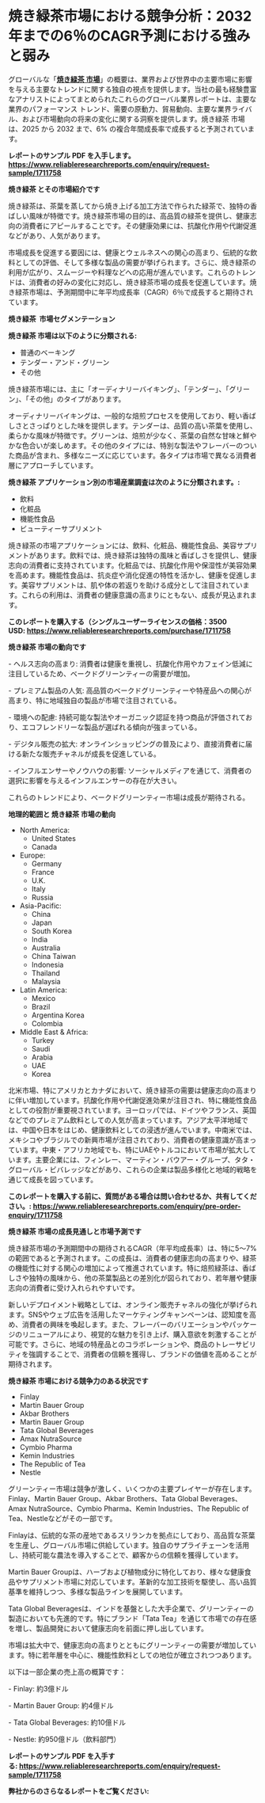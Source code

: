 <p><h1>焼き緑茶市場における競争分析：2032年までの6％のCAGR予測における強みと弱み</h1></p><p>グローバルな「<a href="https://www.reliableresearchreports.com/baked-green-tea-r1711758?utm_campaign=110&utm_medium=6&utm_source=Github&utm_content=ia&utm_term=16042025&utm_id=baked-green-tea"><strong>焼き緑茶 市場</strong></a>」の概要は、業界および世界中の主要市場に影響を与える主要なトレンドに関する独自の視点を提供します。当社の最も経験豊富なアナリストによってまとめられたこれらのグローバル業界レポートは、主要な業界のパフォーマンス トレンド、需要の原動力、貿易動向、主要な業界ライバル、および市場動向の将来の変化に関する洞察を提供します。焼き緑茶 市場は、2025 から 2032 まで、6% の複合年間成長率で成長すると予測されています。</p>
<p><strong>レポートのサンプル PDF を入手します。</strong><strong><a href="https://www.reliableresearchreports.com/enquiry/request-sample/1711758?utm_campaign=110&utm_medium=6&utm_source=Github&utm_content=ia&utm_term=16042025&utm_id=baked-green-tea">https://www.reliableresearchreports.com/enquiry/request-sample/1711758</a></strong></p>
<p><strong>焼き緑茶 とその市場紹介です</strong></p>
<p><p>焼き緑茶は、茶葉を蒸してから焼き上げる加工方法で作られた緑茶で、独特の香ばしい風味が特徴です。焼き緑茶市場の目的は、高品質の緑茶を提供し、健康志向の消費者にアピールすることです。その健康効果には、抗酸化作用や代謝促進などがあり、人気があります。</p><p>市場成長を促進する要因には、健康とウェルネスへの関心の高まり、伝統的な飲料としての評価、そして多様な製品の需要が挙げられます。さらに、焼き緑茶の利用が広がり、スムージーや料理などへの応用が進んでいます。これらのトレンドは、消費者の好みの変化に対応し、焼き緑茶市場の成長を促進しています。焼き緑茶市場は、予測期間中に年平均成長率（CAGR）6％で成長すると期待されています。</p><strong><a href="|AUTHORITHY_DOMAIN_URL|?utm_campaign=110&utm_medium=6&utm_source=Github&utm_content=ia&utm_term=16042025&utm_id=baked-green-tea"></a></strong></p>
<p><strong>焼き緑茶&nbsp;</strong><strong>&nbsp;市場セグメンテーション</strong></p>
<p><strong>焼き緑茶 市場は以下のように分類される:</strong>&nbsp;</p>
<p><ul><li>普通のベーキング</li><li>テンダー・アンド・グリーン</li><li>その他</li></ul></p>
<p><p>焼き緑茶市場には、主に「オーディナリーバイキング」、「テンダー」、「グリーン」、「その他」のタイプがあります。</p><p>オーディナリーバイキングは、一般的な焙煎プロセスを使用しており、軽い香ばしさとさっぱりとした味を提供します。テンダーは、品質の高い茶葉を使用し、柔らかな風味が特徴です。グリーンは、焙煎が少なく、茶葉の自然な甘味と鮮やかな色合いが楽しめます。その他のタイプには、特別な製法やフレーバーのついた商品が含まれ、多様なニーズに応じています。各タイプは市場で異なる消費者層にアプローチしています。</p></p>
<p><strong> 焼き緑茶 アプリケーション別の市場産業調査は次のように分類されます。:</strong></p>
<p><ul><li>飲料</li><li>化粧品</li><li>機能性食品</li><li>ビューティーサプリメント</li></ul></p>
<p><p>焼き緑茶の市場アプリケーションには、飲料、化粧品、機能性食品、美容サプリメントがあります。飲料では、焼き緑茶は独特の風味と香ばしさを提供し、健康志向の消費者に支持されています。化粧品では、抗酸化作用や保湿性が美容効果を高めます。機能性食品は、抗炎症や消化促進の特性を活かし、健康を促進します。美容サプリメントは、肌や体の若返りを助ける成分として注目されています。これらの利用は、消費者の健康意識の高まりにともない、成長が見込まれます。</p></p>
<p><strong>このレポートを購入する（シングルユーザーライセンスの価格：3500 USD:</strong><strong>&nbsp;<a href="https://www.reliableresearchreports.com/purchase/1711758?utm_campaign=110&utm_medium=6&utm_source=Github&utm_content=ia&utm_term=16042025&utm_id=baked-green-tea">https://www.reliableresearchreports.com/purchase/1711758</a></strong></p>
<p><strong>焼き緑茶 市場の動向です</strong></p>
<p><p>- ヘルス志向の高まり: 消費者は健康を重視し、抗酸化作用やカフェイン低減に注目しているため、ベークドグリーンティーの需要が増加。</p><p>- プレミアム製品の人気: 高品質のベークドグリーンティーや特産品への関心が高まり、特に地域独自の製品が市場で注目されている。</p><p>- 環境への配慮: 持続可能な製法やオーガニック認証を持つ商品が評価されており、エコフレンドリーな製品が選ばれる傾向が強まっている。</p><p>- デジタル販売の拡大: オンラインショッピングの普及により、直接消費者に届ける新たな販売チャネルが成長を促進している。</p><p>- インフルエンサーやノウハウの影響: ソーシャルメディアを通じて、消費者の選択に影響を与えるインフルエンサーの存在が大きい。</p><p>これらのトレンドにより、ベークドグリーンティー市場は成長が期待される。</p></p>
<p><strong>地理的範囲と 焼き緑茶 市場の動向</strong></p>
<p><ul>
    <li>
        North America:
        <ul>
            <li>United States</li>
            <li>Canada</li>
        </ul>
    </li>
    <li>
        Europe:
        <ul>
            <li>Germany</li>
            <li>France</li>
            <li>U.K.</li>
            <li>Italy</li>
            <li>Russia</li>
        </ul>
    </li>
    <li>
        Asia-Pacific:
        <ul>
            <li>China</li>
            <li>Japan</li>
            <li>South Korea</li>
            <li>India</li>
            <li>Australia</li>
            <li>China Taiwan</li>
            <li>Indonesia</li>
            <li>Thailand</li>
            <li>Malaysia</li>
        </ul>
    </li>
    <li>
        Latin America:
        <ul>
            <li>Mexico</li>
            <li>Brazil</li>
            <li>Argentina Korea</li>
            <li>Colombia</li>
        </ul>
    </li>
    <li>
        Middle East & Africa:
        <ul>
            <li>Turkey</li>
            <li>Saudi</li>
            <li>Arabia</li>
            <li>UAE</li>
            <li>Korea</li>
        </ul>
    </li>
    </ul></p>
<p><p>北米市場、特にアメリカとカナダにおいて、焼き緑茶の需要は健康志向の高まりに伴い増加しています。抗酸化作用や代謝促進効果が注目され、特に機能性食品としての役割が重要視されています。ヨーロッパでは、ドイツやフランス、英国などでのプレミアム飲料としての人気が高まっています。アジア太平洋地域では、中国や日本をはじめ、健康飲料としての浸透が進んでいます。中南米では、メキシコやブラジルでの新興市場が注目されており、消費者の健康意識が高まっています。中東・アフリカ地域でも、特にUAEやトルコにおいて市場が拡大しています。主要企業には、フィンレー、マーティン・バウアー・グループ、タタ・グローバル・ビバレッジなどがあり、これらの企業は製品多様化と地域的戦略を通じて成長を図っています。</p></p>
<p><strong>このレポートを購入する前に、質問がある場合は問い合わせるか、共有してください。:&nbsp;<a href="https://www.reliableresearchreports.com/enquiry/pre-order-enquiry/1711758?utm_campaign=110&utm_medium=6&utm_source=Github&utm_content=ia&utm_term=16042025&utm_id=baked-green-tea">https://www.reliableresearchreports.com/enquiry/pre-order-enquiry/1711758</a></strong></p>
<p><strong>焼き緑茶 市場の成長見通しと市場予測です</strong></p>
<p><p>焼き緑茶市場の予測期間中の期待されるCAGR（年平均成長率）は、特に5〜7%の範囲であると予測されます。この成長は、消費者の健康志向の高まりや、緑茶の機能性に対する関心の増加によって推進されています。特に焙煎緑茶は、香ばしさや独特の風味から、他の茶葉製品との差別化が図られており、若年層や健康志向の消費者に受け入れられやすいです。</p><p>新しいデプロイメント戦略としては、オンライン販売チャネルの強化が挙げられます。SNSやウェブ広告を活用したマーケティングキャンペーンは、認知度を高め、消費者の興味を喚起します。また、フレーバーのバリエーションやパッケージのリニューアルにより、視覚的な魅力を引き上げ、購入意欲を刺激することが可能です。さらに、地域の特産品とのコラボレーションや、商品のトレーサビリティを強調することで、消費者の信頼を獲得し、ブランドの価値を高めることが期待されます。</p></p>
<p><strong>焼き緑茶 市場における競争力のある状況です</strong></p>
<p><ul><li>Finlay</li><li>Martin Bauer Group</li><li>Akbar Brothers</li><li>Martin Bauer Group</li><li>Tata Global Beverages</li><li>Amax NutraSource</li><li>Cymbio Pharma</li><li>Kemin Industries</li><li>The Republic of Tea</li><li>Nestle</li></ul></p>
<p><p>グリーンティー市場は競争が激しく、いくつかの主要プレイヤーが存在します。Finlay、Martin Bauer Group、Akbar Brothers、Tata Global Beverages、Amax NutraSource、Cymbio Pharma、Kemin Industries、The Republic of Tea、Nestleなどがその一部です。</p><p>Finlayは、伝統的な茶の産地であるスリランカを拠点にしており、高品質な茶葉を生産し、グローバル市場に供給しています。独自のサプライチェーンを活用し、持続可能な農法を導入することで、顧客からの信頼を獲得しています。</p><p>Martin Bauer Groupは、ハーブおよび植物成分に特化しており、様々な健康食品やサプリメント市場に対応しています。革新的な加工技術を駆使し、高い品質基準を維持しつつ、多様な製品ラインを展開しています。</p><p>Tata Global Beveragesは、インドを基盤とした大手企業で、グリーンティーの製造においても先進的です。特にブランド「Tata Tea」を通じて市場での存在感を増し、製品開発において健康志向を前面に押し出しています。</p><p>市場は拡大中で、健康志向の高まりとともにグリーンティーの需要が増加しています。特に若年層を中心に、機能性飲料としての地位が確立されつつあります。</p><p>以下は一部企業の売上高の概算です：</p><p>- Finlay: 約3億ドル</p><p>- Martin Bauer Group: 約4億ドル</p><p>- Tata Global Beverages: 約10億ドル</p><p>- Nestle: 約950億ドル（飲料部門）</p></p>
<p><strong>レポートのサンプル PDF を入手する:&nbsp;<a href="https://www.reliableresearchreports.com/enquiry/request-sample/1711758?utm_campaign=110&utm_medium=6&utm_source=Github&utm_content=ia&utm_term=16042025&utm_id=baked-green-tea">https://www.reliableresearchreports.com/enquiry/request-sample/1711758</a></strong></p>
<p></p>
<p></p>
<p></p>
<p></p>
<p><strong>弊社からのさらなるレポートをご覧ください:</strong></p>
<p><strong><p></p><p></p><p></p></strong></p>
